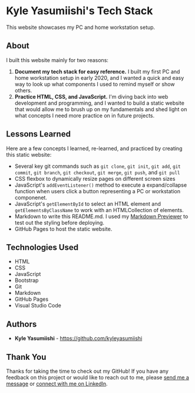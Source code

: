 # Kyle Yasumiishi's Tech Stack

This website showcases my PC and home workstation setup.

## About

I built this website mainly for two reasons:

1. <b>Document my tech stack for easy reference.</b> I built my first PC and home workstation setup in early 2020, and I wanted a quick and easy way to look up what components I used to remind myself or show others.</li>
2. <b>Practice HTML, CSS, and JavaScript.</b> I'm diving back into web development and programming, and I wanted to build a static website that would allow me to brush up on my fundamentals and shed light on what concepts I need more practice on in future projects.

## Lessons Learned

Here are a few concepts I learned, re-learned, and practiced by creating this static website:

* Several key git commands such as `git clone`, `git init`, `git add`, `git commit`, `git branch`, `git checkout`, `git merge`, `git push`, and `git pull`</li>
* CSS flexbox to dynamically resize pages on different screen sizes
* JavaScript's `addEventListener()` method to execute a expand/collapse function when users click a button representing a PC or workstation componenet. 
* JavaScript's `getElementById` to select an HTML element and `getElementsByClassName` to work with an HTMLCollection of elements.
* Markdown to write this README.md. I used my <a href="https://kyleyasumiishi.github.io/markdown/#">Markdown Previewer</a> to test out the styling before deploying.
* GitHub Pages to host the static website.

## Technologies Used

* HTML
* CSS
* JavaScript
* Bootstrap
* Git
* Markdown
* GitHub Pages
* Visual Studio Code

## Authors

* **Kyle Yasumiishi** - https://github.com/kyleyasumiishi

## Thank You

Thanks for taking the time to check out my GitHub! If you have any feedback on this project or would like to reach out to me, please <a href="https://kyleyasumiishi.github.io/portfolio/">send me a message</a> or <a href="https://www.linkedin.com/in/kyleyasumiishi/">connect with me on LinkedIn</a>.